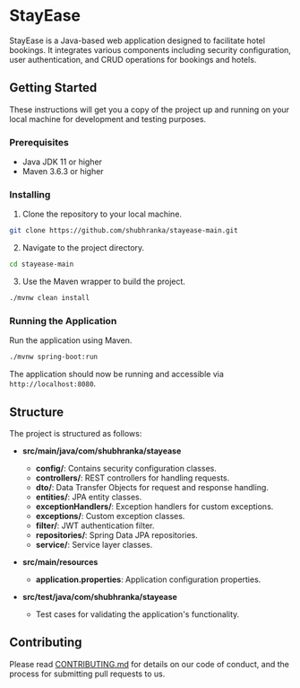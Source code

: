 # StayEase

StayEase is a Java-based web application designed to facilitate hotel bookings. It integrates various components including security configuration, user authentication, and CRUD operations for bookings and hotels.

## Getting Started

These instructions will get you a copy of the project up and running on your local machine for development and testing purposes.

### Prerequisites

- Java JDK 11 or higher
- Maven 3.6.3 or higher

### Installing

1. Clone the repository to your local machine.
```bash
git clone https://github.com/shubhranka/stayease-main.git
```

2. Navigate to the project directory.
```bash
cd stayease-main
```

3. Use the Maven wrapper to build the project.
```bash
./mvnw clean install
```

### Running the Application

Run the application using Maven.
```bash
./mvnw spring-boot:run
```

The application should now be running and accessible via `http://localhost:8080`.

## Structure

The project is structured as follows:

- **src/main/java/com/shubhranka/stayease**
  - **config/**: Contains security configuration classes.
  - **controllers/**: REST controllers for handling requests.
  - **dto/**: Data Transfer Objects for request and response handling.
  - **entities/**: JPA entity classes.
  - **exceptionHandlers/**: Exception handlers for custom exceptions.
  - **exceptions/**: Custom exception classes.
  - **filter/**: JWT authentication filter.
  - **repositories/**: Spring Data JPA repositories.
  - **service/**: Service layer classes.

- **src/main/resources**
  - **application.properties**: Application configuration properties.

- **src/test/java/com/shubhranka/stayease**
  - Test cases for validating the application's functionality.

## Contributing

Please read [CONTRIBUTING.md](https://github.com/shubhranka/stayease-main/CONTRIBUTING.md) for details on our code of conduct, and the process for submitting pull requests to us.
